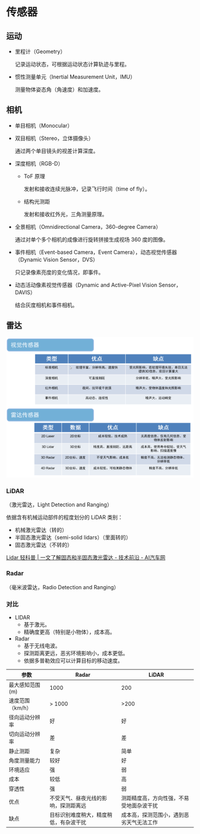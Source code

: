 # 传感器

## 运动

- 里程计（Geometry）

	记录运动状态，可根据运动状态计算轨迹与里程。
	
- 惯性测量单元（Inertial Measurement Unit，IMU）

  测量物体姿态角（角速度）和加速度。

## 相机

- 单目相机（Monocular）

- 双目相机（Stereo，立体摄像头）

	通过两个单目镜头的视差计算深度。

- 深度相机（RGB-D）

  - ToF 原理

  	发射和接收连续光脉冲，记录飞行时间（time of fly）。

  - 结构光测距

  	发射和接收红外光，三角测量原理。

- 全景相机（Omnidirectional Camera，360-degree Camera）

	通过对单个多个相机的成像进行旋转拼接生成视场 360 度的图像。

- 事件相机（Event-based Camera，Event Camera），动态视觉传感器（Dynamic Vision Sensor，DVS）

	只记录像素亮度的变化情况，即事件。
	
- 动态活动像素视觉传感器（Dynamic and Active-Pixel Vision Sensor，DAVIS）

  结合灰度相机和事件相机。

## 雷达

![image-20230422201410334](images/传感器/image-20230422201410334.png)

### LiDAR

（激光雷达，Light Detection and Ranging）

依据含有机械运动部件的程度划分的 LiDAR 类别：

- 机械激光雷达（转的）
- 半固态激光雷达（semi-solid lidars）（里面转的）
- 固态激光雷达（不转的）

[Lidar 轻科普 | 一文了解固态和半固态激光雷达 - 技术前沿 - AI汽车网](https://auto.vogel.com.cn/c1270452.shtml)

### Radar

（毫米波雷达，Radio Detection and Ranging）

### 对比

- LIDAR
  - 基于激光。
  - 精确度更高（特别是小物体），成本高。
- Radar
  - 基于无线电波。
  - 探测距离更远，恶劣环境影响小，成本更低。
  - 依据多普勒效应可以计算目标的移动速度。

| 参数             | Radar                                  | LiDAR                                    |
| ---------------- | -------------------------------------- | ---------------------------------------- |
| 最大感知范围(m)  | 1000                                   | 200                                      |
| 速度范围（km/h） | > 1000                                 | >200                                     |
| 径向运动分辨率   | 好                                     | 好                                       |
| 切向运动分辨率   | 差                                     | 差                                       |
| 静止测距         | 复杂                                   | 简单                                     |
| 角度测量能力     | 较好                                   | 好                                       |
| 环境适应         | 强                                     | 弱                                       |
| 成本             | 较低                                   | 高                                       |
| 穿透性           | 强                                     | 弱                                       |
| 优点             | 不受天气、昼夜光线的影响，探测距离远   | 测距精度高，方向性强，不易受地面杂波干扰 |
| 缺点             | 目标识别难度稍大，精度稍低，有杂波干扰 | 成本高，探测范围小，遇到恶劣天气无法工作 |
